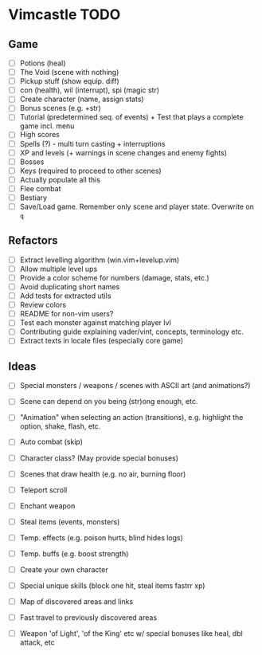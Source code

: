 # Vimcastle TODO

## Game

* [ ] Potions (heal)
* [ ] The Void (scene with nothing)
* [ ] Pickup stuff (show equip. diff)
* [ ] con (health), wil (interrupt), spi (magic str)
* [ ] Create character (name, assign stats)
* [ ] Bonus scenes (e.g. +str)
* [ ] Tutorial (predetermined seq. of events) + Test that plays a complete game incl. menu
* [ ] High scores
* [ ] Spells (?) - multi turn casting + interruptions
* [ ] XP and levels (+ warnings in scene changes and enemy fights)
* [ ] Bosses
* [ ] Keys (required to proceed to other scenes)
* [ ] Actually populate all this
* [ ] Flee combat
* [ ] Bestiary
* [ ] Save/Load game. Remember only scene and player state. Overwrite on `q`

## Refactors

* [ ] Extract levelling algorithm (win.vim+levelup.vim)
* [ ] Allow multiple level ups
* [ ] Provide a color scheme for numbers (damage, stats, etc.)
* [ ] Avoid duplicating short names
* [ ] Add tests for extracted utils
* [ ] Review colors
* [ ] README for non-vim users?
* [ ] Test each monster against matching player lvl
* [ ] Contributing guide explaining vader/vint, concepts, terminology etc.
* [ ] Extract texts in locale files (especially core game)

## Ideas

* [ ] Special monsters / weapons / scenes with ASCII art (and animations?)
* [ ] Scene can depend on you being (str)ong enough, etc.
* [ ] "Animation" when selecting an action (transitions), e.g. highlight the option, shake, flash, etc.
* [ ] Auto combat (skip)
* [ ] Character class? (May provide special bonuses)
* [ ] Scenes that draw health (e.g. no air, burning floor)
* [ ] Teleport scroll
* [ ] Enchant weapon
* [ ] Steal items (events, monsters)
* [ ] Temp. effects (e.g. poison hurts, blind hides logs)
* [ ] Temp. buffs (e.g. boost strength)
* [ ] Create your own character
* [ ] Special unique skills (block one hit, steal items  fastrr xp)
* [ ] Map of discovered areas and links
* [ ] Fast travel to previously discovered areas
* [ ] Weapon 'of Light', 'of the King' etc w/ special bonuses like heal, dbl attack, etc

